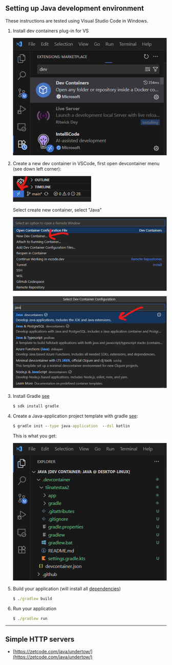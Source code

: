 ## Setting up Java development environment

These instructions are tested using Visual Studio Code in Windows.

1.	Install dev containers plug-in for VS

    ![devcontainers](./img/devcontainers_vscode.png)

2.	Create a new dev container in VSCode, first open devcontainer menu (see down left corner):

     ![devcontainers2](./img/devcontainers_vscode2.png)

     Select create new container, select "Java" 

     ![devcontainers3](./img/new_dev_container.png)

     ![devcontainers4](./img/java_dev_container.png)

3. Install Gradle [see](https://docs.gradle.org/current/userguide/installation.html)

    ```cmd
    $ sdk install gradle
    ```

4. Create a Java-application project template with gradle [see](https://docs.gradle.org/current/userguide/part1_gradle_init.html):

    ```cmd
    $ gradle init --type java-application  --dsl kotlin
    ```

    This is what you get:

     ![gradle templates](./img/templatefiles.png)

5. Build your application (will install all [dependencies](https://docs.gradle.org/current/userguide/part3_gradle_dep_man.html#part3_begin))

    ```cmd
    $ ./gradlew build
    ```

6. Run your application

    ```cmd
    $ ./gradlew run
    ```

---
## Simple HTTP servers

- [https://zetcode.com/java/undertow/](https://zetcode.com/java/undertow/)
